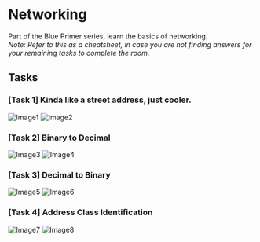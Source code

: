# Networking
Part of the Blue Primer series, learn the basics of networking.  
_Note: Refer to this as a cheatsheet, in case you are not finding answers for your remaining tasks to complete the room._

## Tasks
### [Task 1] Kinda like a street address, just cooler.
![Image1](https://github.com/iParamjotSingh/WriteUps/blob/master/TryHackMe/Walkthroughs/Networking/1.png)
![Image2](https://github.com/iParamjotSingh/WriteUps/blob/master/TryHackMe/Walkthroughs/Networking/2.png)
### [Task 2] Binary to Decimal
![Image3](https://github.com/iParamjotSingh/WriteUps/blob/master/TryHackMe/Walkthroughs/Networking/3.png)
![Image4](https://github.com/iParamjotSingh/WriteUps/blob/master/TryHackMe/Walkthroughs/Networking/4.png)
### [Task 3] Decimal to Binary
![Image5](https://github.com/iParamjotSingh/WriteUps/blob/master/TryHackMe/Walkthroughs/Networking/5.png)
![Image6](https://github.com/iParamjotSingh/WriteUps/blob/master/TryHackMe/Walkthroughs/Networking/6.png)
### [Task 4] Address Class Identification
![Image7](https://github.com/iParamjotSingh/WriteUps/blob/master/TryHackMe/Walkthroughs/Networking/7.png)
![Image8](https://github.com/iParamjotSingh/WriteUps/blob/master/TryHackMe/Walkthroughs/Networking/8.png)
